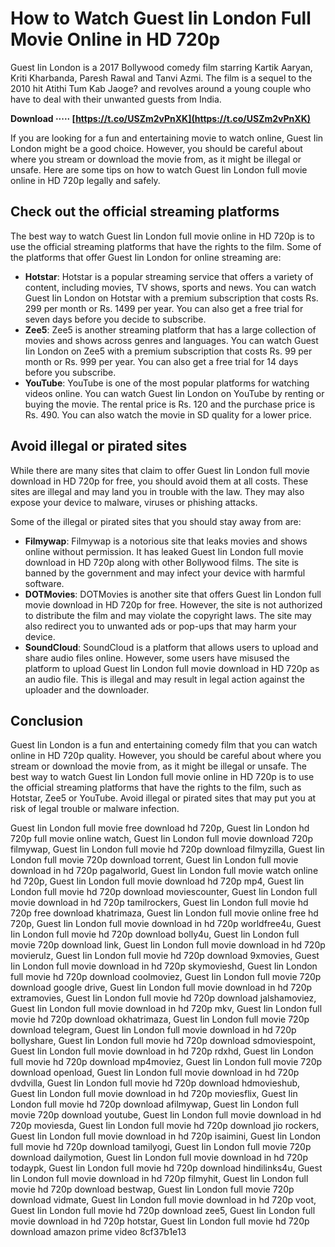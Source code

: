 # How to Watch Guest Iin London Full Movie Online in HD 720p
 
Guest Iin London is a 2017 Bollywood comedy film starring Kartik Aaryan, Kriti Kharbanda, Paresh Rawal and Tanvi Azmi. The film is a sequel to the 2010 hit Atithi Tum Kab Jaoge? and revolves around a young couple who have to deal with their unwanted guests from India.
 
**Download ····· [https://t.co/USZm2vPnXK](https://t.co/USZm2vPnXK)**


 
If you are looking for a fun and entertaining movie to watch online, Guest Iin London might be a good choice. However, you should be careful about where you stream or download the movie from, as it might be illegal or unsafe. Here are some tips on how to watch Guest Iin London full movie online in HD 720p legally and safely.
 
## Check out the official streaming platforms
 
The best way to watch Guest Iin London full movie online in HD 720p is to use the official streaming platforms that have the rights to the film. Some of the platforms that offer Guest Iin London for online streaming are:
 
- **Hotstar**: Hotstar is a popular streaming service that offers a variety of content, including movies, TV shows, sports and news. You can watch Guest Iin London on Hotstar with a premium subscription that costs Rs. 299 per month or Rs. 1499 per year. You can also get a free trial for seven days before you decide to subscribe.
- **Zee5**: Zee5 is another streaming platform that has a large collection of movies and shows across genres and languages. You can watch Guest Iin London on Zee5 with a premium subscription that costs Rs. 99 per month or Rs. 999 per year. You can also get a free trial for 14 days before you subscribe.
- **YouTube**: YouTube is one of the most popular platforms for watching videos online. You can watch Guest Iin London on YouTube by renting or buying the movie. The rental price is Rs. 120 and the purchase price is Rs. 490. You can also watch the movie in SD quality for a lower price.

## Avoid illegal or pirated sites
 
While there are many sites that claim to offer Guest Iin London full movie download in HD 720p for free, you should avoid them at all costs. These sites are illegal and may land you in trouble with the law. They may also expose your device to malware, viruses or phishing attacks.
 
Some of the illegal or pirated sites that you should stay away from are:

- **Filmywap**: Filmywap is a notorious site that leaks movies and shows online without permission. It has leaked Guest Iin London full movie download in HD 720p along with other Bollywood films. The site is banned by the government and may infect your device with harmful software.
- **DOTMovies**: DOTMovies is another site that offers Guest Iin London full movie download in HD 720p for free. However, the site is not authorized to distribute the film and may violate the copyright laws. The site may also redirect you to unwanted ads or pop-ups that may harm your device.
- **SoundCloud**: SoundCloud is a platform that allows users to upload and share audio files online. However, some users have misused the platform to upload Guest Iin London full movie download in HD 720p as an audio file. This is illegal and may result in legal action against the uploader and the downloader.

## Conclusion
 
Guest Iin London is a fun and entertaining comedy film that you can watch online in HD 720p quality. However, you should be careful about where you stream or download the movie from, as it might be illegal or unsafe. The best way to watch Guest Iin London full movie online in HD 720p is to use the official streaming platforms that have the rights to the film, such as Hotstar, Zee5 or YouTube. Avoid illegal or pirated sites that may put you at risk of legal trouble or malware infection.
 
Guest Iin London full movie free download hd 720p,  Guest Iin London hd 720p full movie online watch,  Guest Iin London full movie download 720p filmywap,  Guest Iin London full movie hd 720p download filmyzilla,  Guest Iin London full movie 720p download torrent,  Guest Iin London full movie download in hd 720p pagalworld,  Guest Iin London full movie watch online hd 720p,  Guest Iin London full movie download hd 720p mp4,  Guest Iin London full movie hd 720p download moviescounter,  Guest Iin London full movie download in hd 720p tamilrockers,  Guest Iin London full movie hd 720p free download khatrimaza,  Guest Iin London full movie online free hd 720p,  Guest Iin London full movie download in hd 720p worldfree4u,  Guest Iin London full movie hd 720p download bolly4u,  Guest Iin London full movie 720p download link,  Guest Iin London full movie download in hd 720p movierulz,  Guest Iin London full movie hd 720p download 9xmovies,  Guest Iin London full movie download in hd 720p skymovieshd,  Guest Iin London full movie hd 720p download coolmoviez,  Guest Iin London full movie 720p download google drive,  Guest Iin London full movie download in hd 720p extramovies,  Guest Iin London full movie hd 720p download jalshamoviez,  Guest Iin London full movie download in hd 720p mkv,  Guest Iin London full movie hd 720p download okhatrimaza,  Guest Iin London full movie 720p download telegram,  Guest Iin London full movie download in hd 720p bollyshare,  Guest Iin London full movie hd 720p download sdmoviespoint,  Guest Iin London full movie download in hd 720p rdxhd,  Guest Iin London full movie hd 720p download mp4moviez,  Guest Iin London full movie 720p download openload,  Guest Iin London full movie download in hd 720p dvdvilla,  Guest Iin London full movie hd 720p download hdmovieshub,  Guest Iin London full movie download in hd 720p moviesflix,  Guest Iin London full movie hd 720p download afilmywap,  Guest Iin London full movie 720p download youtube,  Guest Iin London full movie download in hd 720p moviesda,  Guest Iin London full movie hd 720p download jio rockers,  Guest Iin London full movie download in hd 720p isaimini,  Guest Iin London full movie hd 720p download tamilyogi,  Guest Iin London full movie 720p download dailymotion,  Guest Iin London full movie download in hd 720p todaypk,  Guest Iin London full movie hd 720p download hindilinks4u,  Guest Iin London full movie download in hd 720p filmyhit,  Guest Iin London full movie hd 720p download bestwap,  Guest Iin London full movie 720p download vidmate,  Guest Iin London full movie download in hd 720p voot,  Guest Iin London full movie hd 720p download zee5,  Guest Iin London full movie download in hd 720p hotstar,  Guest Iin London full movie hd 720p download amazon prime video
 8cf37b1e13
 
